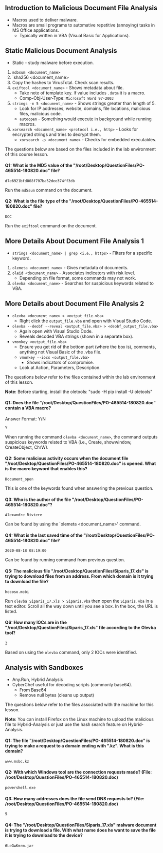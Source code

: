 ## Introduction to Malicious Document File Analysis
- Macros used to deliver malware.
- Macros are small programs to automative repetitive (annoying) tasks in MS Office applications.
	- Typically written in VBA (Visual Basic for Applications).

## Static Malicious Document Analysis
- Static - study malware before execution.
1. `md5sum <document_name>`
2. `sha256 <document_name>
3. Copy the hashes to VirusTotal. Check scan results.
4. `exiftool <document_name>` - Shows metadata about file.
	- Take note of template key. If value includes `.dotm` it is a macro.
	- Comp-Obj-User-Type: `Microsoft Word 97-2003`
5. `strings -n 5 <document_name>` - Shows strings greater than length of 5.
	- Look for IP addresses, website, domains, file locations, malicious files, malicious code.
	- `autoopen` - Something would execute in background while running macros.
6. `xorsearch <document_name> <protocol i.e., http>` - Looks for encrypted strings and tries to decrypt them.
	- `xorsearch -p <document_name>` - Checks for embedded executables.

The questions below are based on the files included in the lab environment of this course lesson.
#### Q1: What is the MD5 value of the "/root/Desktop/QuestionFiles/PO-465514-180820.doc" file?
```
d7e6921bfd008f707ba52dee374ff3db
```
Run the `md5sum` command on the document.

#### Q2: What is the file type of the "/root/Desktop/QuestionFiles/PO-465514-180820.doc" file?
```
DOC
```
Run the `exiftool` command on the document.

## More Details About Document File Analysis 1
- `strings <document_name> | grep <i.e., https>` - Filters for a specific keyword.
1. `olemeta <document_name>` - Gives metadata of documents.
2. `oleid <document_name>` - Associates indicators with risk level.
	- Depending on file format, some commands may not work.
3. `olevba <document_name>`  - Searches for suspicious keywords related to VBA.

## More Details about Document File Analysis 2
- `olevba <document_name> > <output_file.vba>`
	- Right click the `output_file.vba` and open with Visual Studio Code.
- `olevba --deobf --reveal <output_file.vba> > <deobf_output_file.vba>`
	- Again open with Visual Studio Code.
	- Reveals decoded VBA strings (shown in a separate box).
- `vmonkey <output_file.vba>`
	- Ensure you get rid of the bottom part (where the box is), comments, anything not Visual Basic of the .vba file.
	- `vmonkey --iocs <output_file.vba>`
		- Shows indicators of compromise.
	- Look at Action, Parameters, Description.

The questions below refer to the files contained within the lab environment of this lesson.

**Note:** Before starting, install the oletools: "sudo -H pip install -U oletools"  
  
#### Q1: Does the file "/root/Desktop/QuestionFiles/PO-465514-180820.doc" contain a VBA macro?  
Answer Format: Y/N
```
Y
```
When running the command `olevba <document_name>`, the command outputs suspicious keywords related to VBA (i.e., Create, showwindow, CreateObject, ChrW).

#### Q2: Some malicious activity occurs when the document file "/root/Desktop/QuestionFiles/PO-465514-180820.doc" is opened. What is the macro keyword that enables this?
```
Document_open
```
This is one of the keywords found when answering the previous question.

#### Q3: Who is the author of the file "/root/Desktop/QuestionFiles/PO-465514-180820.doc"?
```
Alexandre Riviere
```
Can be found by using the `olemeta <document_name>' command.

#### Q4: What is the last saved time of the "/root/Desktop/QuestionFiles/PO-465514-180820.doc" file?
```
2020-08-18 08:19:00
```
Can be found by running command from previous question.

#### Q5: The malicious file "/root/Desktop/QuestionFiles/Siparis_17.xls" is trying to download files from an address. From which domain is it trying to download the file?
```
hocoso.mobi
```
Run `olevba Siparis_17.xls > Siparis.vba` then open the `Siparis.vba` in a text editor. Scroll all the way down until you see a box. In the box, the URL is listed.

#### Q6: How many IOCs are in the "/root/Desktop/QuestionFiles/Siparis_17.xls" file according to the Olevba tool?
```
2
```
Based on using the `olevba` command, only 2 IOCs were identified.

## Analysis with Sandboxes
- Any.Run, Hybrid Analysis
- CyberChef useful for decoding scripts (commonly base64).
	- From Base64
	- Remove null bytes (cleans up output)

The questions below refer to the files associated with the machine for this lesson.

**Note:** You can install Firefox on the Linux machine to upload the malicious file to Hybrid-Analysis or just use the hash search feature on Hybrid-Analysis.  
  
#### Q1: The file "/root/Desktop/QuestionFiles/PO-465514-180820.doc" is trying to make a request to a domain ending with ".kz". What is this domain?
```
www.msbc.kz
```

#### Q2: With which Windows tool are the connection requests made? (File: /root/Desktop/QuestionFiles/PO-465514-180820.doc)
```
powershell.exe
```

#### Q3: How many addresses does the file send DNS requests to? (File: /root/Desktop/QuestionFiles/PO-465514-180820.doc)
```
5
```

#### Q4: The "/root/Desktop/QuestionFiles/Siparis_17.xls" malware document is trying to download a file. With what name does he want to save the file it is trying to download to the device?
```
6LeGwKmrm.jar
```
